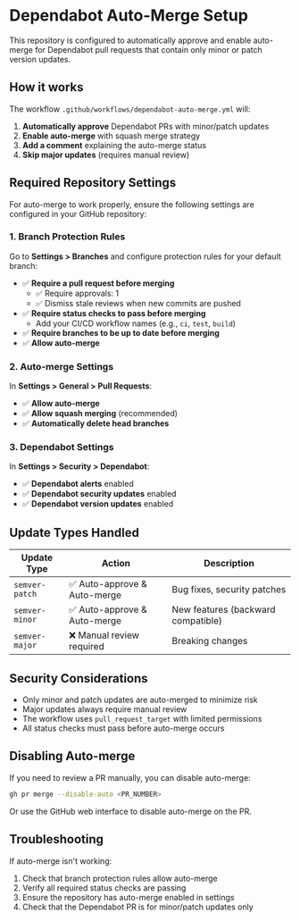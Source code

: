 # Dependabot Auto-Merge Setup

This repository is configured to automatically approve and enable auto-merge for Dependabot pull requests that contain only minor or patch version updates.

## How it works

The workflow `.github/workflows/dependabot-auto-merge.yml` will:

1. **Automatically approve** Dependabot PRs with minor/patch updates
2. **Enable auto-merge** with squash merge strategy
3. **Add a comment** explaining the auto-merge status
4. **Skip major updates** (requires manual review)

## Required Repository Settings

For auto-merge to work properly, ensure the following settings are configured in your GitHub repository:

### 1. Branch Protection Rules

Go to **Settings > Branches** and configure protection rules for your default branch:

- ✅ **Require a pull request before merging**
  - ✅ Require approvals: 1
  - ✅ Dismiss stale reviews when new commits are pushed
- ✅ **Require status checks to pass before merging**
  - Add your CI/CD workflow names (e.g., `ci`, `test`, `build`)
- ✅ **Require branches to be up to date before merging**
- ✅ **Allow auto-merge**

### 2. Auto-merge Settings

In **Settings > General > Pull Requests**:

- ✅ **Allow auto-merge**
- ✅ **Allow squash merging** (recommended)
- ✅ **Automatically delete head branches**

### 3. Dependabot Settings

In **Settings > Security > Dependabot**:

- ✅ **Dependabot alerts** enabled
- ✅ **Dependabot security updates** enabled
- ✅ **Dependabot version updates** enabled

## Update Types Handled

| Update Type    | Action                       | Description                        |
| -------------- | ---------------------------- | ---------------------------------- |
| `semver-patch` | ✅ Auto-approve & Auto-merge | Bug fixes, security patches        |
| `semver-minor` | ✅ Auto-approve & Auto-merge | New features (backward compatible) |
| `semver-major` | ❌ Manual review required    | Breaking changes                   |

## Security Considerations

- Only minor and patch updates are auto-merged to minimize risk
- Major updates always require manual review
- The workflow uses `pull_request_target` with limited permissions
- All status checks must pass before auto-merge occurs

## Disabling Auto-merge

If you need to review a PR manually, you can disable auto-merge:

```bash
gh pr merge --disable-auto <PR_NUMBER>
```

Or use the GitHub web interface to disable auto-merge on the PR.

## Troubleshooting

If auto-merge isn't working:

1. Check that branch protection rules allow auto-merge
2. Verify all required status checks are passing
3. Ensure the repository has auto-merge enabled in settings
4. Check that the Dependabot PR is for minor/patch updates only
